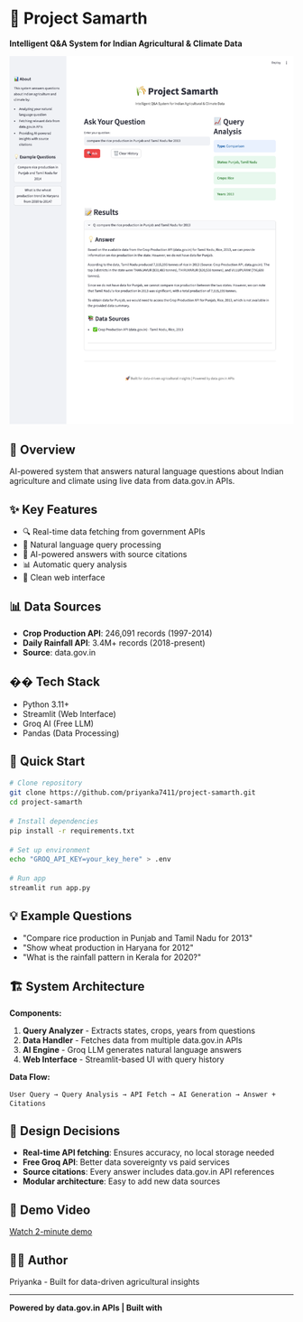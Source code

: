 # 🌾 Project Samarth

**Intelligent Q&A System for Indian Agricultural & Climate Data**

![Project Samarth Interface](screenshots/app-interface.png)

## 🎯 Overview
AI-powered system that answers natural language questions about Indian agriculture and climate using live data from data.gov.in APIs.

## ✨ Key Features
- 🔍 Real-time data fetching from government APIs
- 💬 Natural language query processing
- 🤖 AI-powered answers with source citations
- 📊 Automatic query analysis
- 🎨 Clean web interface

## 📊 Data Sources
- **Crop Production API**: 246,091 records (1997-2014)
- **Daily Rainfall API**: 3.4M+ records (2018-present)
- **Source**: data.gov.in

## ��️ Tech Stack
- Python 3.11+
- Streamlit (Web Interface)
- Groq AI (Free LLM)
- Pandas (Data Processing)

## 🚀 Quick Start
```bash
# Clone repository
git clone https://github.com/priyanka7411/project-samarth.git
cd project-samarth

# Install dependencies
pip install -r requirements.txt

# Set up environment
echo "GROQ_API_KEY=your_key_here" > .env

# Run app
streamlit run app.py
```

## 💡 Example Questions

- "Compare rice production in Punjab and Tamil Nadu for 2013"
- "Show wheat production in Haryana for 2012"
- "What is the rainfall pattern in Kerala for 2020?"

## 🏗️ System Architecture

**Components:**
1. **Query Analyzer** - Extracts states, crops, years from questions
2. **Data Handler** - Fetches data from multiple data.gov.in APIs
3. **AI Engine** - Groq LLM generates natural language answers
4. **Web Interface** - Streamlit-based UI with query history

**Data Flow:**
```
User Query → Query Analysis → API Fetch → AI Generation → Answer + Citations
```

## 🎯 Design Decisions

- **Real-time API fetching**: Ensures accuracy, no local storage needed
- **Free Groq API**: Better data sovereignty vs paid services  
- **Source citations**: Every answer includes data.gov.in API references
- **Modular architecture**: Easy to add new data sources

## 🎥 Demo Video
[Watch 2-minute demo](https://www.loom.com/share/96c8455fcc5b4af5af186af3423eeb66)

## 👩‍💻 Author
Priyanka - Built for data-driven agricultural insights

---
**Powered by data.gov.in APIs | Built with**

